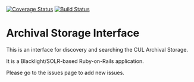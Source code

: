 [![Coverage Status](https://coveralls.io/repos/github/cul-it/archival-storage-interface/badge.svg?branch=master)](https://coveralls.io/github/cul-it/archival-storage-interface?branch=master) [![Build Status](https://travis-ci.org/cul-it/archival-storage-interface.svg?branch=master)](https://travis-ci.org/cul-it/archival-storage-interface)

# Archival Storage Interface

This is an interface for discovery and searching the CUL Archival Storage.

It is a Blacklight/SOLR-based Ruby-on-Rails application.

Please go to the issues page to add new issues.
